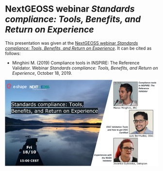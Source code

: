 # NextGEOSS webinar _Standards compliance: Tools, Benefits, and Return on Experience_
This presentation was given at the [NextGEOSS webinar _Standards compliance: Tools, Benefits, and Return on Experience_](https://nextgeoss.eu/nextgeoss-webinar-series-standards-compliance-2019).
It can be cited as follows:

* Minghini M. (2019) Compliance tools in INSPIRE: The Reference Validator. Webinar _Standards compliance: Tools, Benefits, and Return on Experience_, October 18, 2019.

![webinar flyer](Webinar_flyer.png)
